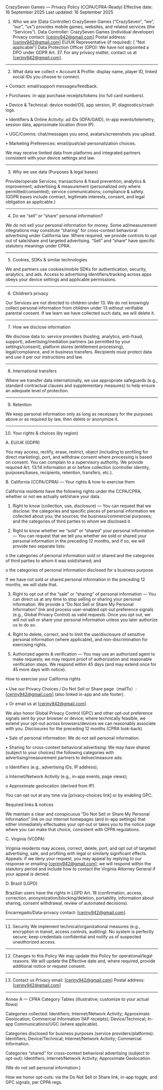 CrazySeven Games — Privacy Policy (CCPA/CPRA-Ready)
Effective date: 16 September 2025
Last updated: 16 September 2025
1) Who we are (Data Controller)
CrazySeven Games (“CrazySeven”, “we”, “our”, “us”) provides mobile games, websites, and related services (the “Services”).
Data Controller: CrazySeven Games (individual developer)
Privacy contact: [ceriny942@gmail.com]
Postal address: [ceriny942@gmail.com]
EU/UK Representative (if required): [ “Not applicable”]
Data Protection Officer (DPO): We have not appointed a DPO under GDPR Art. 37. For any privacy matter, contact us at [ceriny942@gmail.com].
________________________________________
2) What data we collect
•	Account & Profile: display name, player ID, linked social IDs you choose to connect.

•	Contact: email/support messages/feedback.

•	Purchases: in-app purchase receipts/tokens (no full card numbers).

•	Device & Technical: device model/OS, app version, IP, diagnostics/crash logs.

•	Identifiers & Online Activity: ad IDs (IDFA/GAID), in-app events/telemetry, session data, approximate location (from IP).

•	UGC/Comms: chat/messages you send, avatars/screenshots you upload.

•	Marketing Preferences: email/push/ad-personalization choices.

We may receive limited data from platforms and integrated partners consistent with your device settings and law.
________________________________________
3) Why we use data (Purposes & legal bases)
   
Provide/operate Services; transactions & fraud prevention; analytics & improvement; advertising & measurement (personalized only where permitted/consented); service communications; compliance & safety. (GDPR bases include contract, legitimate interests, consent, and legal obligation as applicable.)
________________________________________
4) Do we “sell” or “share” personal information?
   
We do not sell your personal information for money. Some ad/measurement integrations may constitute “sharing” for cross-context behavioral advertising under California law. Where required, we provide controls to opt out of sale/share and targeted advertising. “Sell” and “share” have specific statutory meanings under CPRA. 
________________________________________
5) Cookies, SDKs & similar technologies
   
We and partners use cookies/mobile SDKs for authentication, security, analytics, and ads. Access to advertising identifiers/tracking across apps obeys your device settings and applicable permissions.
________________________________________
6) Children’s privacy
   
Our Services are not directed to children under 13. We do not knowingly collect personal information from children under 13 without verifiable parental consent. If we learn we have collected such data, we will delete it.
________________________________________
7) How we disclose information
   
We disclose data to: service providers (hosting, analytics, anti-fraud, support), advertising/mediation partners (as permitted by your settings/consent), platform stores (entitlement processing), legal/compliance, and in business transfers. Recipients must protect data and use it per our instructions and law.
________________________________________
8) International transfers
   
Where we transfer data internationally, we use appropriate safeguards (e.g., standard contractual clauses and supplementary measures) to help ensure an adequate level of protection.
________________________________________
9) Retention
    
We keep personal information only as long as necessary for the purposes above or as required by law, then delete or anonymize it.
________________________________________
10) Your rights & choices (by region)
    
A. EU/UK (GDPR)

You may access, rectify, erase, restrict, object (including to profiling for direct marketing), port, and withdraw consent where processing is based on consent. You can complain to a supervisory authority. We provide required Art. 13/14 information at or before collection (controller identity, purposes/bases, recipients, retention, transfers, etc.).

B. California (CCPA/CPRA) — Your rights & how to exercise them

California residents have the following rights under the CCPA/CPRA, whether or not we actually sell/share your data. 

1.	Right to know (collection, use, disclosure) — You can request that we disclose: the categories and specific pieces of personal information we collected about you; the sources; the business/commercial purposes; and the categories of third parties to whom we disclosed it.
   
2.	Right to know whether we “sold” or “shared” your personal information — You can request that we tell you whether we sold or shared your personal information in the preceding 12 months, and if so, we will provide two separate lists:
   
o	the categories of personal information sold or shared and the categories of third parties to whom it was sold/shared; and

o	the categories of personal information disclosed for a business purpose.

If we have not sold or shared personal information in the preceding 12 months, we will state that. 

3.	Right to opt out of the “sale” or “sharing” of personal information — You can direct us at any time to stop selling or sharing your personal information. We provide a “Do Not Sell or Share My Personal Information” link and process user-enabled opt-out preference signals (e.g., Global Privacy Control) as valid requests. Once you opt out, we will not sell or share your personal information unless you later authorize us to do so.
   
4.	Right to delete, correct, and to limit the use/disclosure of sensitive personal information (where applicable), and non-discrimination for exercising rights.
   
5.	Authorized agents & verification — You may use an authorized agent to make requests; we may require proof of authorization and reasonable verification steps. We respond within 45 days (and may extend once for 45 more days with notice).
   
How to exercise your California rights

•	Use our Privacy Choices / Do Not Sell or Share page（mailTo）: [ceriny942@gmail.com] (also linked in-app and site footer).

•	Or email us at [ceriny942@gmail.com].

We also honor Global Privacy Control (GPC) and other opt-out preference signals sent by your browser or device; where technically feasible, we extend your opt-out across browsers/devices we can reasonably associate with you. 
Disclosures for the preceding 12 months (CPRA look-back)

•	Sale of personal information: We do not sell personal information.

•	Sharing for cross-context behavioral advertising: We may have shared (subject to your choices) the following categories with advertising/measurement partners to deliver/measure ads:

o	Identifiers (e.g., advertising IDs, IP address);

o	Internet/Network Activity (e.g., in-app events, page views);

o	Approximate geolocation (derived from IP).

You can opt out at any time via [privacy-choices link] or by enabling GPC. 

Required links & notices

We maintain a clear and conspicuous “Do Not Sell or Share My Personal Information” link on our internet homepages (and in-app settings) that either immediately effectuates your opt-out or takes you to the notice page where you can make that choice, consistent with CPPA regulations. 

C. Virginia (VCDPA)

Virginia residents may access, correct, delete, port, and opt out of targeted advertising, sale, and profiling with legal or similarly significant effects. Appeals: if we deny your request, you may appeal by replying to our response or emailing [ceriny942@gmail.com]; we will respond within the statutory period and include how to contact the Virginia Attorney General if your appeal is denied.

D. Brazil (LGPD)

Brazilian users have the rights in LGPD Art. 18 (confirmation, access, correction, anonymization/blocking/deletion, portability, information about sharing, consent withdrawal, review of automated decisions).

Encarregado/Data-privacy contact: [ceriny942@gmail.com].
________________________________________
11) Security
We implement technical/organizational measures (e.g., encryption in transit, access controls, auditing). No system is perfectly secure; keep credentials confidential and notify us of suspected unauthorized access.
________________________________________
12) Changes to this Policy
We may update this Policy for operational/legal reasons. We will update the Effective date and, where required, provide additional notice or request consent.
________________________________________
13) Contact us
Privacy email: [ceriny942@gmail.com]
Postal address: [ceriny942@gmail.com]
________________________________________
Annex A — CPRA Category Tables (illustrative; customize to your actual flows)

Categories collected: Identifiers; Internet/Network Activity; Approximate Geolocation; Commercial Information (IAP receipts); Device/Technical; In-app Communications/UGC (where applicable).

Categories disclosed for business purposes (service providers/platforms): Identifiers; Device/Technical; Internet/Network Activity; Commercial Information.

Categories “shared” for cross-context behavioral advertising (subject to opt-out): Identifiers; Internet/Network Activity; Approximate Geolocation.

(We do not sell personal information.)

How we honor opt-outs: via the Do Not Sell or Share link, in-app toggle, and GPC signals, per CPPA regs. 

